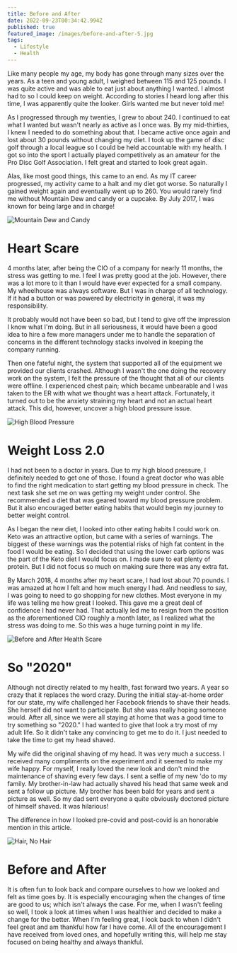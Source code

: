 ```yaml
---
title: Before and After
date: 2022-09-23T00:34:42.994Z
published: true
featured_image: /images/before-and-after-5.jpg
tags:
  - Lifestyle
  - Health
---
```

Like many people my age, my body has gone through many sizes over the years. As a teen and young adult, I weighed between 115 and 125 pounds. I was quite active and was able to eat just about anything I wanted. I almost had to so I could keep on weight. According to stories I heard long after this time, I was apparently quite the looker. Girls wanted me but never told me!

<!--more-->

As I progressed through my twenties, I grew to about 240. I continued to eat what I wanted but wasn't nearly as active as I once was. By my mid-thirties, I knew I needed to do something about that. I became active once again and lost about 30 pounds without changing my diet. I took up the game of disc golf through a local league so I could be held accountable with my health. I got so into the sport I actually played competitively as an amateur for the Pro Disc Golf Association. I felt great and started to look great again.

Alas, like most good things, this came to an end. As my IT career progressed, my activity came to a halt and my diet got worse. So naturally I gained weight again and eventually went up to 260. You would rarely find me without Mountain Dew and candy or a cupcake. By July 2017, I was known for being large and in charge!

![Mountain Dew and Candy](/images/before-and-after-2.jpg "Mountain Dew and Candy")

# Heart Scare

4 months later, after being the CIO of a company for nearly 11 months, the stress was getting to me. I feel I was pretty good at the job. However, there was a lot more to it than I would have ever expected for a small company. My wheelhouse was always software. But I was in charge of all technology. If it had a button or was powered by electricity in general, it was my responsibility.

It probably would not have been so bad, but I tend to give off the impression I know what I'm doing. But in all seriousness, it would have been a good idea to hire a few more managers under me to handle the separation of concerns in the different technology stacks involved in keeping the company running.

Then one fateful night, the system that supported all of the equipment we provided our clients crashed. Although I wasn't the one doing the recovery work on the system, I felt the pressure of the thought that all of our clients were offline. I experienced chest pain; which became unbearable and I was taken to the ER with what we thought was a heart attack. Fortunately, it turned out to be the anxiety straining my heart and not an actual heart attack. This did, however, uncover a high blood pressure issue.

![High Blood Pressure](/images/before-and-after-1.jpg "High Blood Pressure")

# Weight Loss 2.0

I had not been to a doctor in years. Due to my high blood pressure, I definitely needed to get one of those. I found a great doctor who was able to find the right medication to start getting my blood pressure in check. The next task she set me on was getting my weight under control. She recommended a diet that was geared toward my blood pressure problem. But it also encouraged better eating habits that would begin my journey to better weight control.

As I began the new diet, I looked into other eating habits I could work on. Keto was an attractive option, but came with a series of warnings. The biggest of these warnings was the potential risks of high fat content in the food I would be eating. So I decided that using the lower carb options was the part of the Keto diet I would focus on. I made sure to eat plenty of protein. But I did not focus so much on making sure there was any extra fat.

By March 2018, 4 months after my heart scare, I had lost about 70 pounds. I was amazed at how I felt and how much energy I had. And needless to say, I was going to need to go shopping for new clothes. Most everyone in my life was telling me how great I looked. This gave me a great deal of confidence I had never had. That actually led me to resign from the position as the aforementioned CIO roughly a month later, as I realized what the stress was doing to me. So this was a huge turning point in my life.

![Before and After Health Scare](/images/before-and-after-3.jpg "Before and After Health Scare")

# So "2020"

Although not directly related to my health, fast forward two years. A year so crazy that it replaces the word crazy. During the initial stay-at-home order for our state, my wife challenged her Facebook friends to shave their heads. She herself did not want to participate. But she was really hoping someone would. After all, since we were all staying at home that was a good time to try something so "2020." I had wanted to give that look a try most of my adult life. So it didn't take any convincing to get me to do it. I just needed to take the time to get my head shaved.

My wife did the original shaving of my head. It was very much a success. I received many compliments on the experiment and it seemed to make my wife happy. For myself, I really loved the new look and don't mind the maintenance of shaving every few days. I sent a selfie of my new 'do to my family. My brother-in-law had actually shaved his head that same week and sent a follow up picture. My brother has been bald for years and sent a picture as well. So my dad sent everyone a quite obviously doctored picture of himself shaved. It was hilarious!

The difference in how I looked pre-covid and post-covid is an honorable mention in this article.

![Hair, No Hair](/images/before-and-after-4.jpg "Hair, No Hair")

# Before and After

It is often fun to look back and compare ourselves to how we looked and felt as time goes by. It is especially encouraging when the changes of time are good to us; which isn't always the case. For me, when I wasn't feeling so well, I took a look at times when I was healthier and decided to make a change for the better. When I'm feeling great, I look back to when I didn't feel great and am thankful how far I have come. All of the encouragement I have received from loved ones, and hopefully writing this, will help me stay focused on being healthy and always thankful.